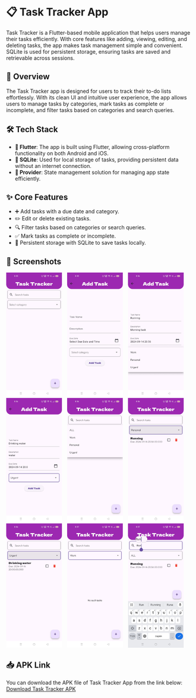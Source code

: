 # 📋 Task Tracker App

Task Tracker is a Flutter-based mobile application that helps users manage their tasks efficiently. With core features like adding, viewing, editing, and deleting tasks, the app makes task management simple and convenient. SQLite is used for persistent storage, ensuring tasks are saved and retrievable across sessions.

## 🚀 Overview

The Task Tracker app is designed for users to track their to-do lists effortlessly. With its clean UI and intuitive user experience, the app allows users to manage tasks by categories, mark tasks as complete or incomplete, and filter tasks based on categories and search queries.

## 🛠 Tech Stack

- **📱 Flutter**: The app is built using Flutter, allowing cross-platform functionality on both Android and iOS.
- **💾 SQLite**: Used for local storage of tasks, providing persistent data without an internet connection.
- **🔄 Provider**: State management solution for managing app state efficiently.

## ✨ Core Features

- ➕ Add tasks with a due date and category.
- ✏️ Edit or delete existing tasks.
- 🔍 Filter tasks based on categories or search queries.
- ✅ Mark tasks as complete or incomplete.
- 💾 Persistent storage with SQLite to save tasks locally.

## 📸 Screenshots

<div style="display: inline-block;">
    <img src="https://github.com/TheKunal65/Task-Tracker-Kunal/blob/main/Screenshots/S1.jpg" alt="Screenshot 1" width="150" style="margin-right: 10px;"/>
    <img src="https://github.com/TheKunal65/Task-Tracker-Kunal/blob/main/Screenshots/S2.jpg" alt="Screenshot 2" width="150" style="margin-right: 10px;"/>
    <img src="https://github.com/TheKunal65/Task-Tracker-Kunal/blob/main/Screenshots/S3.jpg" alt="Screenshot 3" width="150" style="margin-right: 10px;"/>
    <img src="https://github.com/TheKunal65/Task-Tracker-Kunal/blob/main/Screenshots/S4.jpg" alt="Screenshot 4" width="150" style="margin-right: 10px;"/>
  <img src="https://github.com/TheKunal65/Task-Tracker-Kunal/blob/main/Screenshots/S5.jpg" alt="Screenshot 4" width="150" style="margin-right: 10px;"/>
  <img src="https://github.com/TheKunal65/Task-Tracker-Kunal/blob/main/Screenshots/S6.jpg" alt="Screenshot 4" width="150" style="margin-right: 10px;"/>
  <img src="https://github.com/TheKunal65/Task-Tracker-Kunal/blob/main/Screenshots/S7.jpg" alt="Screenshot 4" width="150" style="margin-right: 10px;"/>
  <img src="https://github.com/TheKunal65/Task-Tracker-Kunal/blob/main/Screenshots/S8.jpg" alt="Screenshot 4" width="150" style="margin-right: 10px;"/>
    <img src="https://github.com/TheKunal65/Task-Tracker-Kunal/blob/main/Screenshots/S9.jpg" alt="Screenshot 5" width="150"/>
</div>

## 📥 APK Link

You can download the APK file of Task Tracker App from the link below:
[Download Task Tracker APK](https://github.com/TheKunal65/Task-Tracker-Kunal/releases/download/v1.0.0/Task-Track-Kunal.apk)
